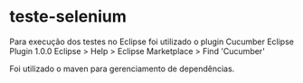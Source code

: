 # teste-selenium

Para execução dos testes no Eclipse foi utilizado o plugin Cucumber Eclipse Plugin 1.0.0
Eclipse > Help > Eclipse Marketplace > Find 'Cucumber'

Foi utilizado o maven para gerenciamento de dependências. 